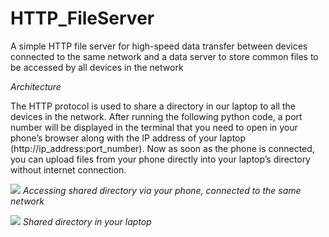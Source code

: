 # HTTP_FileServer
A simple HTTP file server for high-speed data transfer between devices connected to the same network and a data server to store common files to be accessed by all devices in the network

<p align="center">
  <src="https://user-images.githubusercontent.com/72448713/221200770-dfd0c403-a0a9-43c5-841c-eca745615523.png">
</p>

*Architecture*

The HTTP protocol is used to share a directory in our laptop to all the devices in the network. After running the following python code, a port number will be displayed 
in the terminal that you need to open in your phone’s browser along with the IP address of 
your laptop (http://ip_address:port_number). Now as soon as the phone is connected, you can 
upload files from your phone directly into your laptop’s directory without internet connection.

![](https://user-images.githubusercontent.com/72448713/221199261-dc2ff3b7-c75e-4903-a448-a968e3c78635.png)
*Accessing shared directory via your phone, connected to the same network*

![](https://user-images.githubusercontent.com/72448713/221199154-05784304-1f58-4362-a451-41b4a4afb3c3.png)
*Shared directory in your laptop*
